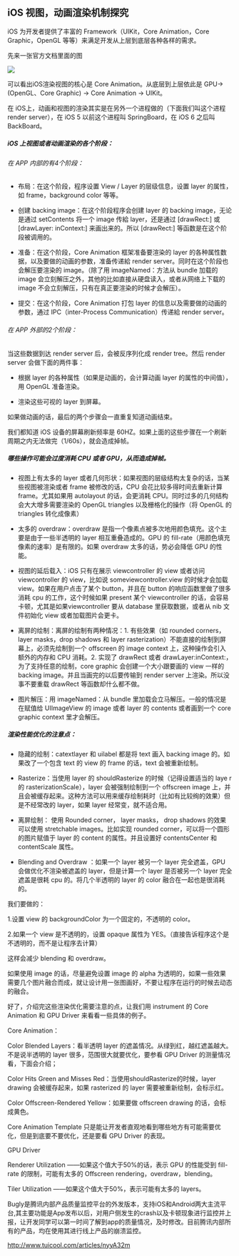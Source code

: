 ## iOS 视图，动画渲染机制探究

iOS 为开发者提供了丰富的 Framework（UIKit，Core Animation，Core Graphic，OpenGL 等等）来满足开发从上层到底层各种各样的需求。

先来一张官方文档里面的图

![](http://7xkym9.com1.z0.glb.clouddn.com/1.png)

可以看出iOS渲染视图的核心是 Core Animation。从底层到上层依此是 GPU->(OpenGL、Core Graphic) -> Core Animation -> UIKit。

在 iOS上，动画和视图的渲染其实是在另外一个进程做的（下面我们叫这个进程 render server），在 iOS 5 以前这个进程叫 SpringBoard，在 iOS 6 之后叫 BackBoard。

##### iOS 上视图或者动画渲染的各个阶段：

###### 在 APP 内部的有4个阶段：

- 布局：在这个阶段，程序设置 View / Layer 的层级信息，设置 layer 的属性，如 frame，background color 等等。

- 创建 backing image：在这个阶段程序会创建 layer 的 backing image，无论是通过 setContents 将一个 image 传給 layer，还是通过 [drawRect:] 或 [drawLayer: inContext:] 来画出来的。所以 [drawRect:] 等函数是在这个阶段被调用的。

- 准备：在这个阶段，Core Animation 框架准备要渲染的 layer 的各种属性数据，以及要做的动画的参数，准备传递給 render server。同时在这个阶段也会解压要渲染的 image。（除了用 imageNamed：方法从 bundle 加载的 image 会立刻解压之外，其他的比如直接从硬盘读入，或者从网络上下载的 image 不会立刻解压，只有在真正要渲染的时候才会解压）。

- 提交：在这个阶段，Core Animation 打包 layer 的信息以及需要做的动画的参数，通过 IPC（inter-Process Communication）传递給 render server。

###### 在 APP 外部的2个阶段：

当这些数据到达 render server 后，会被反序列化成 render tree。然后 render server 会做下面的两件事：

- 根据 layer 的各种属性（如果是动画的，会计算动画 layer 的属性的中间值），用  OpenGL  准备渲染。

- 渲染这些可视的 layer 到屏幕。

如果做动画的话，最后的两个步骤会一直重复知道动画结束。

我们都知道 iOS 设备的屏幕刷新频率是 60HZ。如果上面的这些步骤在一个刷新周期之内无法做完（1/60s），就会造成掉帧。

##### 哪些操作可能会过度消耗 CPU 或者 GPU，从而造成掉帧。

- 视图上有太多的 layer 或者几何形状：如果视图的层级结构太复杂的话，当某些视图被渲染或者 frame 被修改的话，CPU 会花比较多得时间去重新计算 frame。尤其如果用 autolayout 的话，会更消耗 CPU。同时过多的几何结构会大大增多需要渲染的 OpenGL
	triangles 以及栅格化的操作（将 OpenGL 的 triangles 转化成像素）

- 太多的 overdraw：overdraw 是指一个像素点被多次地用颜色填充。这个主要是由于一些半透明的 layer 相互重叠造成的。GPU 的 fill-rate（用颜色填充像素的速率）是有限的。如果 overdraw 太多的话，势必会降低 GPU 的性能。

- 视图的延后载入：iOS 只有在展示 viewcontroller 的 view 或者访问 viewcontroller 的 view，比如说 someviewcontroller.view 的时候才会加载view。如果在用户点击了某个 button，并且在 button 的响应函数里做了很多消耗 cpu 的工作，这个时候如果 present 某个 viewcontroller 的话，会容易卡顿，尤其是如果viewcontroller 要从 database 里获取数据，或者从 nib 文件初始化 view 或者加载图片会更卡。

- 离屏的绘制：离屏的绘制有两种情况：1. 有些效果（如 rounded corners，layer masks，drop shadows 和 layer rasterization）不能直接的绘制到屏幕上，必须先绘制到一个 offscreen 的 image context 上，这种操作会引入额外的内存和 CPU 消耗。2. 实现了 drawRect 或者 drawLayer:inContext:，为了支持任意的绘制，core graphic 会创建一个大小跟要画的 view 一样的 backing image。并且当画完的以后要传输到 render server 上渲染。所以没事不要重载 drawRect 等函数却什么都不做。

- 图片解压：用 imageNamed：从 bundle 里加载会立马解压。一般的情况是在赋值给 UIImageView 的 image 或者 layer 的 contents 或者画到一个 core graphic context 里才会解压。

##### 渲染性能优化的注意点：

- 隐藏的绘制：catextlayer 和 uilabel 都是将 text 画入 backing image 的。如果改了一个包含 text 的 view 的 frame 的话，text 会被重新绘制。

- Rasterize：当使用 layer 的 shouldRasterize 的时候（记得设置适当的 laye r的 rasterizationScale），layer 会被强制绘制到一个 offscreen image 上，并且会被缓存起来。这种方法可以用来缓存绘制耗时（比如有比较绚的效果）但是不经常改的 layer，如果 layer 经常变，就不适合用。

- 离屏绘制： 使用 Rounded corner， layer masks， drop shadows 的效果可以使用 stretchable images。比如实现 rounded corner，可以将一个圆形的图片赋值于 layer 的 content 的属性。并且设置好 contentsCenter 和 contentScale 属性。

- Blending and Overdraw ：如果一个 layer 被另一个 layer 完全遮盖，GPU 会做优化不渲染被遮盖的 layer，但是计算一个 layer 是否被另一个 layer 完全遮盖是很耗 cpu 的。将几个半透明的 layer 的 color 融合在一起也是很消耗的。

我们要做的：

1.设置 view 的 backgroundColor 为一个固定的，不透明的 color。

2.如果一个 view 是不透明的，设置 opaque 属性为 YES。（直接告诉程序这个是不透明的，而不是让程序去计算）

这样会减少 blending 和 overdraw。

如果使用 image 的话，尽量避免设置 image 的 alpha 为透明的，如果一些效果需要几个图片融合而成，就让设计用一张图画好，不要让程序在运行的时候去动态的融合。

好了，介绍完这些渲染优化需要注意的点，让我们用 instrument 的 Core Animation 和 GPU Driver 来看看一些具体的例子。

Core Animation：

Color Blended Layers：看半透明 layer 的遮盖情况。从绿到红，越红遮盖越大。不是说半透明的 layer 很多，范围很大就要优化，要参看 GPU Driver 的测量情况看，下面会介绍；

Color Hits Green and Misses Red：当使用shouldRasterize的时候，layer drawing 会被缓存起来，如果 rasterized 的 layer 需要被重新绘制，会标示红。

Color Offscreen-Rendered Yellow：如果要做 offscreen drawing 的话，会标成黄色。

Core Animation Template 只是能让开发者直观地看到哪些地方有可能需要优化，但是到底要不要优化，还是要看 GPU Driver 的表现。

GPU Driver

Renderer Utilization ——如果这个值大于50%的话，表示 GPU 的性能受到 fill-rate 的限制，可能有太多的 Offscreen rendering，overdraw，blending。

Tiler Utilization ——如果这个值大于50%，表示可能有太多的 layers。

Bugly是腾讯内部产品质量监控平台的外发版本，支持iOS和Android两大主流平台,其主要功能是App发布以后，对用户侧发生的crash以及卡顿现象进行监控并上报，让开发同学可以第一时间了解到app的质量情况，及时修改。目前腾讯内部所有的产品，均在使用其进行线上产品的崩溃监控。

http://www.tuicool.com/articles/nyyA32m



